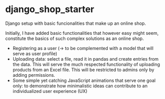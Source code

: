# django_shop_starter
Django setup with basic funcionalities that make up an online shop.

Initially, I have added basic functionalities that however easy might seem, constitute the basics of such complex solutions
as an online shop.
- Registering as a user (-> to be complemented with a model that will serve as user profile)
- Uploading data: select a file, read it in pandas and create entries from the data. This will serve the much respected
  functionality of uploading products from an Excel file. This will be restricted to admins only by adding permissions.
- Some simple yet catching JavaScript animations that serve one goal only: to demonstrate how minimalistic ideas can 
  contribute to an individualized user experience (UX)
